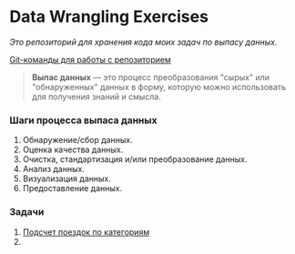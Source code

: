 # Data Wrangling Exercises
_Это репозиторий для хранения кода моих задач по выпасу данных._

[Git-команды для работы с репозиторием](data/gitcommands.md)

> **Выпас данных** — это процесс преобразования "сырых" или "обнаруженных" данных в форму, которую можно использовать для получения знаний и смысла.

### Шаги процесса выпаса данных
1. Обнаружение/сбор данных.
2. Оценка качества данных.
3. Очистка, стандартизация и/или преобразование данных.
4. Анализ данных.
5. Визуализация данных.
6. Предоставление данных.

### Задачи
1. [Подсчет поездок по категориям](data/hitting_the_road_with_citibike.py)
2. 
